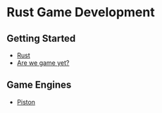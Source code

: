 # Rust Game Development

## Getting Started

- [Rust](https://www.rust-lang.org/)
- [Are we game yet?](https://arewegameyet.com/)

## Game Engines

- [Piston](https://www.piston.rs/)
